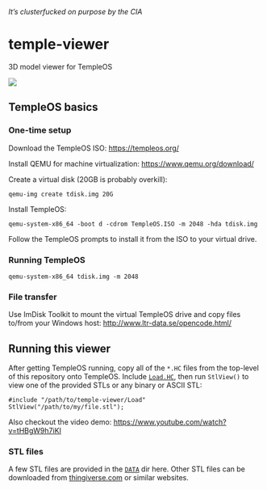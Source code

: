 
*It’s clusterfucked on purpose by the CIA*

# temple-viewer

3D model viewer for TempleOS

![](doc/temple-viewer-demo2.gif)

## TempleOS basics

### One-time setup

Download the TempleOS ISO:  https://templeos.org/

Install QEMU for machine virtualization:  https://www.qemu.org/download/

Create a virtual disk (20GB is probably overkill):

    qemu-img create tdisk.img 20G

Install TempleOS:

    qemu-system-x86_64 -boot d -cdrom TempleOS.ISO -m 2048 -hda tdisk.img

Follow the TempleOS prompts to install it from the ISO to your virtual drive.

### Running TempleOS

    qemu-system-x86_64 tdisk.img -m 2048

### File transfer

Use ImDisk Toolkit to mount the virtual TempleOS drive and copy files to/from
your Windows host:  http://www.ltr-data.se/opencode.html/

## Running this viewer

After getting TempleOS running, copy all of the `*.HC` files from the top-level
of this repository onto TempleOS.  Include [`Load.HC`](Load.HC), then
run `StlView()` to view one of the provided STLs or any binary or ASCII STL:

    #include "/path/to/temple-viewer/Load"
    StlView("/path/to/my/file.stl");

Also checkout the video demo:  https://www.youtube.com/watch?v=tHBgW9h7iKI

### STL files

A few STL files are provided in the [`DATA`](DATA) dir here.  Other STL files can be downloaded from [thingiverse.com](https://www.thingiverse.com/) or similar websites.

